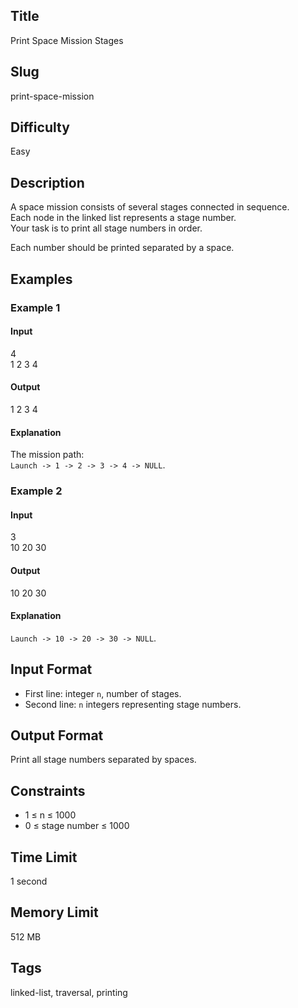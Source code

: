## Title  

Print Space Mission Stages  

## Slug  

print-space-mission  

## Difficulty  

Easy  

## Description  

A space mission consists of several stages connected in sequence.  
Each node in the linked list represents a stage number.  
Your task is to print all stage numbers in order.  

Each number should be printed separated by a space.  



## Examples  

### Example 1  

#### Input  
4  
1 2 3 4  

#### Output  
1 2 3 4  

#### Explanation  
The mission path:  
`Launch -> 1 -> 2 -> 3 -> 4 -> NULL`.  

### Example 2  

#### Input  
3  
10 20 30  

#### Output  
10 20 30  

#### Explanation  
`Launch -> 10 -> 20 -> 30 -> NULL`.  

## Input Format  

- First line: integer `n`, number of stages.  
- Second line: `n` integers representing stage numbers.  

## Output Format  

Print all stage numbers separated by spaces.  

## Constraints  

- 1 ≤ n ≤ 1000  
- 0 ≤ stage number ≤ 1000  

## Time Limit  

1 second  

## Memory Limit  

512 MB  

## Tags  

linked-list, traversal, printing
